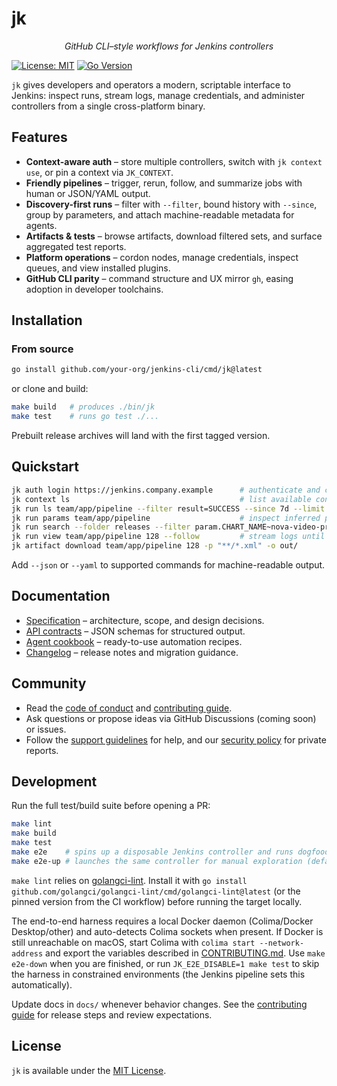 # jk

<p align="center"><em>GitHub CLI–style workflows for Jenkins controllers</em></p>

[![License: MIT](https://img.shields.io/badge/License-MIT-blue.svg)](LICENSE)
[![Go Version](https://img.shields.io/badge/Go-1.25+-00ADD8.svg)](go.mod)

`jk` gives developers and operators a modern, scriptable interface to Jenkins: inspect runs, stream logs, manage credentials, and administer controllers from a single cross-platform binary.

## Features

- **Context-aware auth** – store multiple controllers, switch with `jk context use`, or pin a context via `JK_CONTEXT`.
- **Friendly pipelines** – trigger, rerun, follow, and summarize jobs with human or JSON/YAML output.
- **Discovery-first runs** – filter with `--filter`, bound history with `--since`, group by parameters, and attach machine-readable metadata for agents.
- **Artifacts & tests** – browse artifacts, download filtered sets, and surface aggregated test reports.
- **Platform operations** – cordon nodes, manage credentials, inspect queues, and view installed plugins.
- **GitHub CLI parity** – command structure and UX mirror `gh`, easing adoption in developer toolchains.

## Installation

### From source

```bash
go install github.com/your-org/jenkins-cli/cmd/jk@latest
```

or clone and build:

```bash
make build   # produces ./bin/jk
make test    # runs go test ./...
```

Prebuilt release archives will land with the first tagged version.

## Quickstart

```bash
jk auth login https://jenkins.company.example      # authenticate and create a context
jk context ls                                      # list available contexts
jk run ls team/app/pipeline --filter result=SUCCESS --since 7d --limit 5 --json --with-meta
jk run params team/app/pipeline                    # inspect inferred parameter metadata
jk run search --folder releases --filter param.CHART_NAME~nova-video-prod --limit 1 --json
jk run view team/app/pipeline 128 --follow         # stream logs until completion
jk artifact download team/app/pipeline 128 -p "**/*.xml" -o out/
```

Add `--json` or `--yaml` to supported commands for machine-readable output.

## Documentation

- [Specification](docs/spec.md) – architecture, scope, and design decisions.
- [API contracts](docs/api.md) – JSON schemas for structured output.
- [Agent cookbook](docs/agent-cookbook.md) – ready-to-use automation recipes.
- [Changelog](CHANGELOG.md) – release notes and migration guidance.

## Community

- Read the [code of conduct](CODE_OF_CONDUCT.md) and [contributing guide](CONTRIBUTING.md).
- Ask questions or propose ideas via GitHub Discussions (coming soon) or issues.
- Follow the [support guidelines](SUPPORT.md) for help, and our [security policy](SECURITY.md) for private reports.

## Development

Run the full test/build suite before opening a PR:

```bash
make lint
make build
make test
make e2e    # spins up a disposable Jenkins controller and runs dogfood scenarios
make e2e-up # launches the same controller for manual exploration (default port 28080)
```

`make lint` relies on [golangci-lint](https://golangci-lint.run/). Install it with `go install github.com/golangci/golangci-lint/cmd/golangci-lint@latest` (or the pinned version from the CI workflow) before running the target locally.

The end-to-end harness requires a local Docker daemon (Colima/Docker Desktop/other) and auto-detects Colima sockets when present. If Docker is still unreachable on macOS, start Colima with `colima start --network-address` and export the variables described in [CONTRIBUTING.md](CONTRIBUTING.md#end-to-end-tests). Use `make e2e-down` when you are finished, or run `JK_E2E_DISABLE=1 make test` to skip the harness in constrained environments (the Jenkins pipeline sets this automatically).

Update docs in `docs/` whenever behavior changes. See the [contributing guide](CONTRIBUTING.md) for release steps and review expectations.

## License

`jk` is available under the [MIT License](LICENSE).
